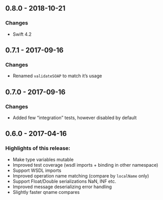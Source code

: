 ## 0.8.0 - 2018-10-21
### Changes
- Swift 4.2

## 0.7.1 - 2017-09-16
### Changes
- Renamed `validateSOAP` to match it’s usage

## 0.7.0 - 2017-09-16
### Changes
- Added few “integration” tests, however disabled by default

## 0.6.0 - 2017-04-16
### Highlights of this release:

- Make type variables mutable
- Improved test coverage (wsdl imports + binding in other namespace)
- Support WSDL imports
- Improved operation name matching (compare by `localName` only)
- Support Float/Double serializations NaN, INF etc.
- Improved message deserializing error handling
- Slightly faster qname compares
